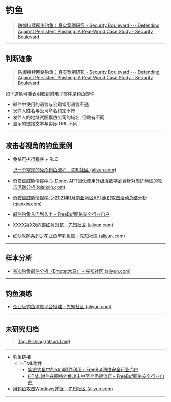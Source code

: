 # 钓鱼

> [防御持续网络钓鱼：真实案例研究 - Security Boulevard --- Defending Against Persistent Phishing: A Real-World Case Study - Security Boulevard](https://securityboulevard.com/2024/06/defending-against-persistent-phishing-a-real-world-case-study/)

---

## 判断迹象

> [防御持续网络钓鱼：真实案例研究 - Security Boulevard --- Defending Against Persistent Phishing: A Real-World Case Study - Security Boulevard](https://securityboulevard.com/2024/06/defending-against-persistent-phishing-a-real-world-case-study/)

如下迹象可能表明收到的电子邮件是钓鱼邮件

- 邮件中使用的语言与公司常用语言不通
- 发件人姓名与公司命名约定不符
- 发件人的地址试图模仿公司的域名, 但略有不同
- 显示的链接文本与实际 URL 不同

---

## 攻击者视角的钓鱼案例

- 免杀可执行程序 + RLO

  [记一个常规的免杀钓鱼流程 - 先知社区 (aliyun.com)](https://xz.aliyun.com/t/11885?time__1311=mqmx0DBD9Dy09D0vo4%2Bhaxn7DuDfhoT2DTD&alichlgref=https%3A%2F%2Fwww.google.com%2F)
  
- [奇安信威胁情报中心-Donot APT团伙使用升级版数字武器针对周边地区的攻击活动分析 (qianxin.com)](https://ti.qianxin.com/blog/articles/analysis-of-donot-apt-group-attacks-on-surrounding-areas/)

- [奇安信威胁情报中心-2021年1月南亚地区APT组织攻击活动总结分析 (qianxin.com)](https://ti.qianxin.com/blog/articles/Summary-and-analysis-of-APT-attack-activities-in-South-Asia-in-January-2021/)

- [邮件钓鱼入门到入土 - FreeBuf网络安全行业门户](https://www.freebuf.com/articles/web/260391.html)

- [XXXX第X次内部红蓝对抗 - 先知社区 (aliyun.com)](https://xz.aliyun.com/t/10731?time__1311=mq%2BxB7DQGQi%3D6x0H3bDyiKN0QwPGI%3Dq4x&alichlgref=https%3A%2F%2Fgithub.com%2Ftib36%2FPhishingBook%3Ftab%3Dreadme-ov-file)

- [红队攻防系列之花式鱼竿钓鱼篇 - 先知社区 (aliyun.com)](https://xz.aliyun.com/t/7958?time__1311=n4%2BxnD0DyDu7%3D0KDtD%2FiW%2B%2BDRxWwET%2B2qiKYQx&u_atoken=b3f182c7de2346300545cf550b675aaa&u_asession=01aVloK8zdyz1jbLMCfi3Rb_nJ-DNhv22v_SsASnWdWOhSTG5nkI4iMtai7iaLZyHuJB-YY_UqRErInTL5mMzm-GyPlBJUEqctiaTooWaXr7I&u_asig=05gKuE463GuJgxD-1Hv2Y2uZaxRpUSO3DG9gh-nfltKMhcVUJcYDIKhn1cPVoXgiX5Df3xrlAPX8bST2J8VKtKoNwjn6RJZ9QRez5qff0CPQnpkgY-U-QL2U-ethMX_CJYuNKBFuPaIRLct_EkBTqITpoHnpM5IKnnIeTDjpFaYXXBzhvSc0Kr8URjOX9Xe4tkzFbVi2r-pBzp0QGXRl_7EMxyjhjxVMvGJkctdPlLhh8n4lDAq4p9hSzpFkmzwmT0xUBlYPVbTlxERd8HS2DtjMomX-SUxGBermG0wjWT8qJ6gx6UxFgdF3ARCQ86jS_u_XR5hatHQVh06VuUZ-D1wA&u_aref=N2juT3KkWH9z0pLtcs9KFrZ%2FzQw%3D)

---

## 样本分析

- [某次钓鱼邮件分析（Emotet木马） - 先知社区 (aliyun.com)](https://xz.aliyun.com/t/11519?time__1311=Cq0xRDcG0QAxlxGgx%2BOixgGDnGYk%2BpY%2B3x)

---

## 钓鱼演练

- [企业级钓鱼演练平台搭建 - 先知社区 (aliyun.com)](https://xz.aliyun.com/t/11898?time__1311=Cq0xuD0DnQi%3D3GNeeeuG4Rgct73iKw3x)


---

## 未研究归档

> [Tag: Pishing (atsud0.me)](https://atsud0.me/tags/Pishing/)

---

- 钓鱼链接
  - HTML附件
    - [实战钓鱼中的html附件利用 - FreeBuf网络安全行业门户](https://www.freebuf.com/articles/network/353121.html)
    - [HTML附件在网络钓鱼攻击中至今仍很流行 - FreeBuf网络安全行业门户](https://www.freebuf.com/news/333371.html)
- [用钓鱼攻击Windows凭据 - 先知社区 (aliyun.com)](https://xz.aliyun.com/t/7458?time__1311=n4%2BxnD0G0%3Dit0QDkDcD0x05SbFm9eQ%2BYfxEbD&alichlgref=https%3A%2F%2Fgithub.com%2Ftib36%2FPhishingBook%3Ftab%3Dreadme-ov-file)

----





